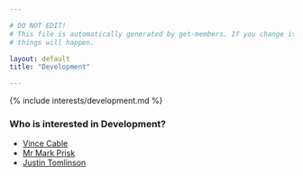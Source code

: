 ```yaml
---

# DO NOT EDIT!
# This file is automatically generated by get-members. If you change it, bad
# things will happen.

layout: default
title: "Development"

---
```


{% include interests/development.md %}

### Who is interested in Development?


* [Vince Cable](members/vince-cable.html)
* [Mr Mark Prisk](members/mr-mark-prisk.html)
* [Justin Tomlinson](members/justin-tomlinson.html)
